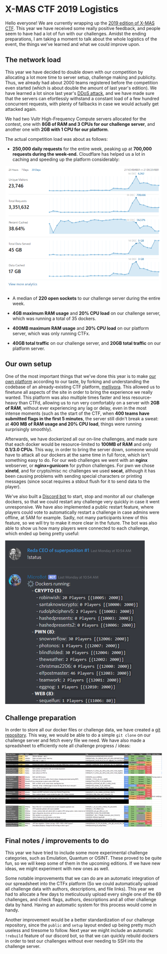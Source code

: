 # X-MAS CTF 2019 Logistics

<!--Authors: Milkdrop-->

Hello everyone! We are currently wrapping up the [2019 edition of X-MAS CTF](https://ctftime.org/event/926). This year we have received some really positive feedback, and people seem to have had a lot of fun with our challenges. Amidst the ending preparations, I am taking a moment to talk about the whole logistics of the event, the things we've learned and what we could improve upon.

## The network load

This year we have decided to double down with our competition by allocating a lot more time to server setup, challenge making and publicity. Thus, we already had about 2000 teams registered before the competition even started (which is about double the amount of last year's edition). We have learned a lot since last year's [DDoS attack](https://htsp.ro/content/posts/2019/CTF_DDoS_Defense.html), and we have made sure that the servers can efortlessly withstand a constant load of a few hundred concurrent requests, with plenty of fallbacks in case we would actually get attacked again.

We had two Vultr High-Frequency Compute servers allocated for the contest, one with **8GB of RAM and 3 CPUs for our challenge server**, and another one with **2GB with 1 CPU for our platform**.

The actual competition load was about as follows:
- **250,000 daily requests** for the entire week, peaking up at **700,000 requests during the week-end.** Cloudflare has helped us a lot in caching and speeding up the platform considerably:

![Cloudflare](/assets/images/posts/X-MAS_CTF_Logistics/cloudflare.png)

- A median of **220 open sockets** to our challenge server during the entire week.

- **4GB maximum RAM usage** and **20% CPU load** on our challenge server, which was running a total of 35 dockers.

- **400MB maximum RAM usage** and **20% CPU load** on our platform server, which was only running CTFx.

- **40GB total traffic** on our challenge server, and **20GB total traffic** on our platform server.

## Our own setup

One of the most important things that we've done this year is to make [our own platform](https://gitlab.com/Milkdrop/ctfx) according to our taste, by forking and understanding the codebase of an already-existing CTF platform, [mellivora](https://github.com/Nakiami/mellivora). This allowed us to finetune all aspects of the site in order to bring the experience we really wanted. This platform was also multiple times faster and less resource-heavy than CTFd, allowing us to run very comfortably on a server with **2GB of RAM**, without ever experiencing any lag or delay, even in the most intense moments (such as the start of the CTF, when **400 teams have submitted flags in the first 5 minutes**, the server still didn't break a sweat: at **400 MB of RAM usage and 20% CPU load**, things were running surprisingly smoothly).

Afterwards, we have dockerized all our on-line challenges, and made sure that each docker would be resource-limited to **100MB of RAM** and only **0.1/3.0 CPUs**. This way, in order to bring the server down, someone would have to attack all our dockers at the same time in full force, which isn't something easy to do. For our web challenges we went with an **nginx** webserver, or **nginx+gunicorn** for python challenges. For pwn we chose **xinetd**, and for crypto/misc nc challenges we used **socat**, although it has been causing problems with sending special characters or printing messages (since socat requires a stdout flush for it to send data to the player).

We've also built a [Discord bot](https://gitlab.com/Milkdrop/microbot) to start, stop and monitor all our challenge dockers, so that we could restart any challenge very quickly in case it went unresponsive. We have also implemented a public restart feature, where players could vote to automatically restart a challenge in case admins were offline, at 5AM for example. Sadly, not many participants knew of this feature, so we will try to make it more clear in the future. The bot was also able to show us how many players were connected to each challenge, which ended up being pretty useful:

![MicroBot](/assets/images/posts/X-MAS_CTF_Logistics/microbot.png)

## Challenge preparation

In order to store all our docker files or challenge data, we have created a [git repository](https://gitlab.com/Milkdrop/xmas-2019). This way, we would be able to do a simple `git clone` on our challenge server and fetch every file we need. We have also made a spreadsheet to efficiently note all challenge progress / ideas:

![Spreadsheet](/assets/images/posts/X-MAS_CTF_Logistics/spreadsheet.png)

## Final notes / improvements to do

This year we have tried to include some more experimental challenge categories, such as Emulation, Quantum or OSINT. These proved to be quite fun, so we will keep some of them in the upcoming editions. If we have new ideas, we might experiment with new ones as well.

Some notable improvements that we can do are an automatic integration of our spreadsheet into the CTFx platform (So we could automatically upload all challenge data with authors, descriptions, and file links). This year we had to allocate a few days to meticulously upload every single one of the 69 challenges, and check flags, authors, descriptions and all other challenge data by hand. Having an automatic system for this process would come in handy.

Another improvement would be a better standardization of our challenge repository, since the `public` and `setup` layout ended up being pretty much useless and tiresome to follow. Next year we might include an automatic `!rebuild` feature of our discord bot, so that we can quickly rebuild dockers in order to test our challenges without ever needing to SSH into the challenge server.
